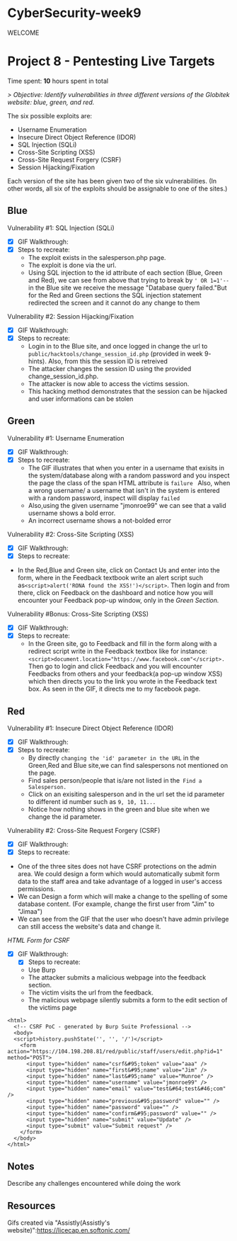 # CyberSecurity-week9
WELCOME 
# Project 8 - Pentesting Live Targets

Time spent: **10** hours spent in total

_> Objective: Identify vulnerabilities in three different versions of the Globitek website: blue, green, and red._

The six possible exploits are:
* Username Enumeration
* Insecure Direct Object Reference (IDOR)
* SQL Injection (SQLi)
* Cross-Site Scripting (XSS)
* Cross-Site Request Forgery (CSRF)
* Session Hijacking/Fixation

Each version of the site has been given two of the six vulnerabilities. (In other words, all six of the exploits should be assignable to one of the sites.)

## Blue

Vulnerability #1: SQL Injection (SQLi)
  - [x] GIF Walkthrough: 
    <img src='week9(blue_1).gif' title='SQL Injection' width='' alt='' />
  - [x] Steps to recreate:
    - The exploit exists in the salesperson.php page.
    - The exploit is done via the url.
    - Using SQL injection to the id attribute of each section (Blue, Green and Red), we can see from above that trying to break by 
       ```' OR 1=1'--  ```in the Blue site we receive the message "Database query failed."But for the Red and Green sections the SQL       injection statement redirected the screen and it cannot do any change to them

Vulnerability #2: Session Hijacking/Fixation
  - [x] GIF Walkthrough: 
    <img src='week9(blue_2).gif' title='Session Hijacking/Fixation' width='' alt='' />
  - [x] Steps to recreate:
     - Login in to the Blue site, and once logged in change the url to ```public/hacktools/change_session_id.php``` (provided in week        9- hints). Also, from this the session ID is retreived
     - The attacker changes the session ID using the provided change_session_id.php.
     - The attacker is now able to access the victims session.
     - This hacking method demonstrates that the session can be hijacked and user informations can be stolen
## Green

Vulnerability #1: Username Enumeration
  - [x] GIF Walkthrough: 
    <img src='week9(green_1).gif' title='Username Enumeration' width='' alt='' />
  - [x] Steps to recreate:
     - The GIF illustrates that when you enter in a username that exisits in the system/database along with a random password and you          inspect the page the class of the span HTML attribute is ```failure ``` Also, when a wrong username/ a username that isn't in          the system is entered with a random password, inspect will display ```failed```
     - Also,using the given username "jmonroe99" we can see that a valid username shows a bold error.
     - An incorrect username shows a not-bolded error
  
Vulnerability #2: Cross-Site Scripting (XSS)
  - [x] GIF Walkthrough: 
    <img src='week9(green_2).gif' title='Cross-Site Scripting' width='' alt='' />
  - [x] Steps to recreate:
  - In the Red,Blue and Green site, click on Contact Us and enter into the form, where in the Feedback textbook write an alert script such as```<script>alert('RONA found the XSS!')</script>```. Then login and from there, click on Feedback on the dashboard and notice how you will encounter your Feedback pop-up window, only in the _Green Section._
  
Vulnerability #Bonus: Cross-Site Scripting (XSS)
  - [x] GIF Walkthrough: 
    <img src='week9(green_bonus).gif' title='Cross-Site Scripting' width='' alt='' />
  - [x] Steps to recreate:
    -  In the Green site, go to Feedback and fill in the form along with a redirect script write in the Feedback textbox like for          instance: ```<script>document.location="https://www.facebook.com"</script>.``` Then go to login and click Feedback and you              will encounter Feedbacks from others and your feedback(a pop-up window XSS) which then directs you to the link you wrote in the        Feedback text box. As seen in the GIF, it directs me to my facebook page. 
  
  
## Red

Vulnerability #1: Insecure Direct Object Reference (IDOR)
   - [x] GIF Walkthrough: 
    <img src='week9(red_1).gif' title='Insecure Direct Object Reference (IDOR)' width='' alt='' />
  - [x] Steps to recreate:
    - By directly ```changing the 'id' parameter in the URL``` in the Green,Red and Blue site,we can find salespersons not mentioned       on the page.
    - Find sales person/people that is/are not listed in the``` Find a Salesperson.```
    - Click on an exisiting salesperson and in the url set the id parameter to different id number such as ```9, 10, 11...```
    - Notice how nothing shows in the green and blue site when we change the id parameter. 

Vulnerability #2: Cross-Site Request Forgery (CSRF)
  - [x] GIF Walkthrough: 
    <img src='week9(red_2).gif' title='Cross-Site Request Forgery (CSRF)' width='' alt='' />
  - [x] Steps to recreate:
  -  One of the three sites does not have CSRF protections on the admin area. We could design a form which would automatically submit       form data to the staff area and take advantage of a logged in user's access permissions.
  -  We can Design a form which will make a change to the spelling of some database content. (For example, change the first user from        "Jim" to "Jimaa")
   -   We can see from the GIF that the user who doesn't have admin privilege can still access the website's data and change it.

*_HTML Form for CSRF_*

- [x] GIF Walkthrough: 
    <img src='week9(red_form).gif' title='Cross-Site Request Forgery (CSRF)' width='' alt='' />
  - [x] Steps to recreate:
  - Use Burp 
  - The attacker submits a malicious webpage into the feedback section.
  - The victim visits the url from the feedback.
  - The malicious webpage silently submits a form to the edit section of the victims page
  

```
<html>
  <!-- CSRF PoC - generated by Burp Suite Professional -->
  <body>
  <script>history.pushState('', '', '/')</script>
    <form action="https://104.198.208.81/red/public/staff/users/edit.php?id=1" method="POST">
      <input type="hidden" name="csrf&#95;token" value="aaa" />
      <input type="hidden" name="first&#95;name" value="Jim" />
      <input type="hidden" name="last&#95;name" value="Munroe" />
      <input type="hidden" name="username" value="jmonroe99" />
      <input type="hidden" name="email" value="test&#64;test&#46;com" />
      <input type="hidden" name="previous&#95;password" value="" />
      <input type="hidden" name="password" value="" />
      <input type="hidden" name="confirm&#95;password" value="" />
      <input type="hidden" name="submit" value="Update" />
      <input type="submit" value="Submit request" />
    </form>
  </body>
</html>
```
## Notes 
Describe any challenges encountered while doing the work

## Resources

Gifs created via "Assistly(Assistly's website)":https://licecap.en.softonic.com/


